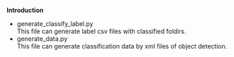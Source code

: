 **Introduction**

- generate_classify_label.py  
This file can generate label csv files with classified foldirs.
- generate_data.py  
This file can generate classification data by xml files of object detection.
